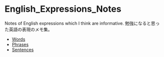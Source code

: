 # English_Expressions_Notes
Notes of English expressions which I think are informative.  勉強になると思った英語の表現のメモ集。

- [Words]()
- [Phrases](https://github.com/hiro106/English_Expressions_Notes/blob/main/phrases.md)
- [Sentences]()
